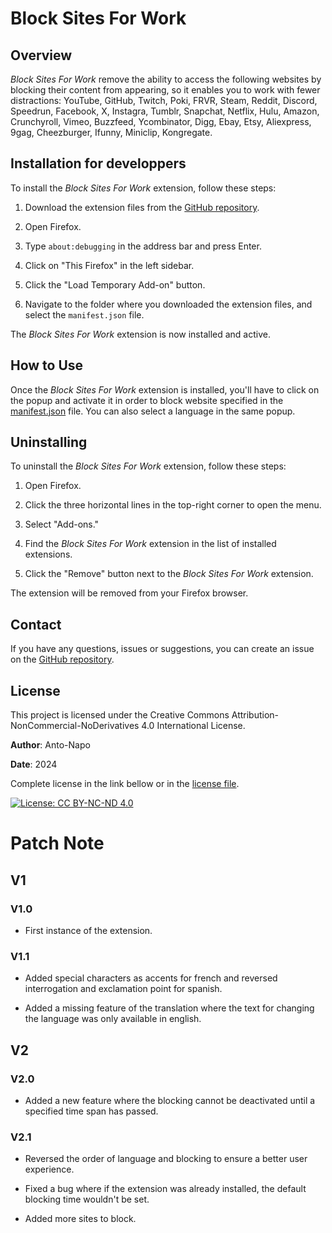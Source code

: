# Block Sites For Work

## Overview
*Block Sites For Work* remove the ability to access the following websites by blocking their content from appearing, so it enables you to work with fewer distractions: YouTube, GitHub, Twitch, Poki, FRVR, Steam, Reddit, Discord, Speedrun, Facebook, X, Instagra, Tumblr, Snapchat, Netflix, Hulu, Amazon, Crunchyroll, Vimeo, Buzzfeed, Ycombinator, Digg, Ebay, Etsy, Aliexpress, 9gag, Cheezburger, Ifunny, Miniclip, Kongregate.

## Installation for developpers
To install the *Block Sites For Work* extension, follow these steps:

1. Download the extension files from the [GitHub repository](https://github.com/Anto-Napo/work-site-block-firefox).

2. Open Firefox.

3. Type `about:debugging` in the address bar and press Enter.

4. Click on "This Firefox" in the left sidebar.

5. Click the "Load Temporary Add-on" button.

6. Navigate to the folder where you downloaded the extension files, and select the `manifest.json` file.

The *Block Sites For Work* extension is now installed and active.

## How to Use
Once the *Block Sites For Work* extension is installed, you'll have to click on the popup and activate it in order to block website specified in the [manifest.json](manifest.json) file. You can also select a language in the same popup.

## Uninstalling
To uninstall the *Block Sites For Work* extension, follow these steps:

1. Open Firefox.

2. Click the three horizontal lines in the top-right corner to open the menu.

3. Select "Add-ons."

4. Find the *Block Sites For Work* extension in the list of installed extensions.

5. Click the "Remove" button next to the *Block Sites For Work* extension.

The extension will be removed from your Firefox browser.

## Contact
If you have any questions, issues or suggestions, you can create an issue on the [GitHub repository](https://github.com/Anto-Napo/work-site-block-firefox/issues).

## License

This project is licensed under the Creative Commons Attribution-NonCommercial-NoDerivatives 4.0 International License. 

**Author**: Anto-Napo

**Date**: 2024

Complete license in the link bellow or in the [license file](LICENSE).

[![License: CC BY-NC-ND 4.0](https://img.shields.io/badge/License-CC%20BY--NC--ND%204.0-lightgrey.svg)](https://creativecommons.org/licenses/by-nc-nd/4.0/)

# Patch Note

## V1

### V1.0

* First instance of the extension.

### V1.1

* Added special characters as accents for french and reversed interrogation and exclamation point for spanish.

* Added a missing feature of the translation where the text for changing the language was only available in english.

## V2

### V2.0

* Added a new feature where the blocking cannot be deactivated until a specified time span has passed.

### V2.1

* Reversed the order of language and blocking to ensure a better user experience.

* Fixed a bug where if the extension was already installed, the default blocking time wouldn't be set.

* Added more sites to block.